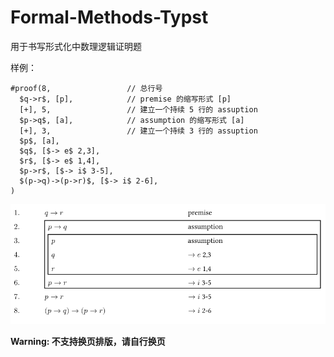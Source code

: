 # Formal-Methods-Typst

用于书写形式化中数理逻辑证明题

样例：

```
#proof(8,                 // 总行号
  $q->r$, [p],            // premise 的缩写形式 [p]
  [+], 5,                 // 建立一个持续 5 行的 assuption
  $p->q$, [a],            // assumption 的缩写形式 [a]
  [+], 3,                 // 建立一个持续 3 行的 assuption
  $p$, [a],
  $q$, [$-> e$ 2,3],
  $r$, [$-> e$ 1,4],
  $p->r$, [$-> i$ 3-5],
  $(p->q)->(p->r)$, [$-> i$ 2-6],
)
```

![](sample.png)

**Warning: 不支持换页排版，请自行换页**
